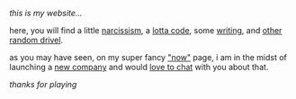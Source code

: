 _this is my website..._

here, you will find a little [narcissism](/about), a [lotta code](/nerd), some [writing](/io), and [other random drivel](/goto).

as you may have seen, on my super fancy ["now"](/now) page, i am in the midst
of launching a [new company](/disco) and would [love to chat](mailto:drawohara@drawohara.io) with you about
that.

_thanks for playing_
